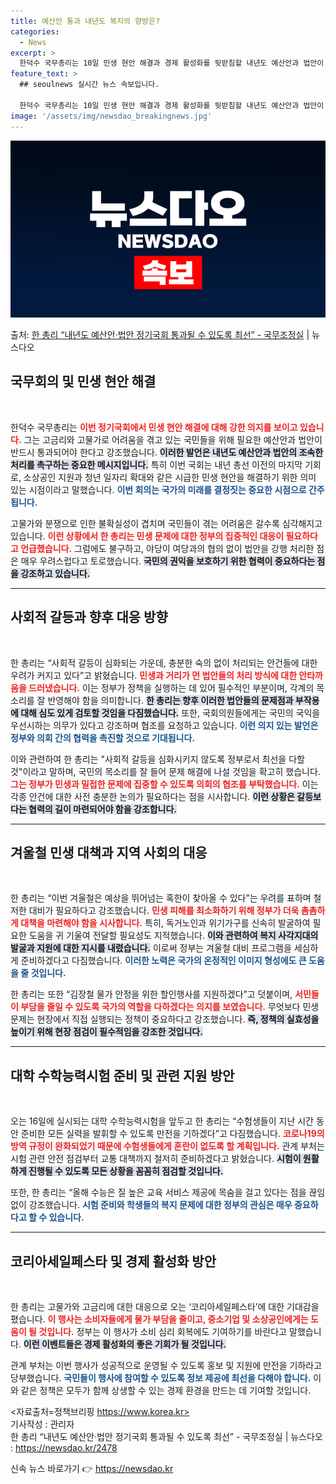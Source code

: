 ```yaml
---
title: 예산안 통과 내년도 복지의 향방은?
categories:
  - News
excerpt: >
  한덕수 국무총리는 10일 민생 현안 해결과 경제 활성화를 뒷받침할 내년도 예산안과 법안이 이번 정기국회에서 …
feature_text: >
  ## seoulnews 실시간 뉴스 속보입니다.

  한덕수 국무총리는 10일 민생 현안 해결과 경제 활성화를 뒷받침할 내년도 예산안과 법안이 이번 정기국회에서 …
image: '/assets/img/newsdao_breakingnews.jpg'
---
```


![뉴스다오 속보](/assets/img/newsdao_breakingnews.jpg)

<p>출처: <a href="https://newsdao.kr/2478" rel="dofollow">한 총리 “내년도 예산안·법안 정기국회 통과될 수 있도록 최선” - 국무조정실</a> | 뉴스다오</p>

<h2 data-ke-size="size26">국무회의 및 민생 현안 해결</h2>

<p data-ke-size="size16">&nbsp;</p>

한덕수 국무총리는 <b><span style="color: #ee2323;">이번 정기국회에서 민생 현안 해결에 대해 강한 의지를 보이고 있습니다.</span></b>  그는 고금리와 고물가로 어려움을 겪고 있는 국민들을 위해 필요한 예산안과 법안이 반드시 통과되어야 한다고 강조했습니다. <b><span style="background-color: #21538527;">이러한 발언은 내년도 예산안과 법안의 조속한 처리를 촉구하는 중요한 메시지입니다.</span></b> 특히 이번 국회는 내년 총선 이전의 마지막 기회로, 소상공인 지원과 청년 일자리 확대와 같은 시급한 민생 현안을 해결하기 위한 의미 있는 시점이라고 말했습니다. <b><span style="color: #1a5490;">이번 회의는 국가의 미래를 결정짓는 중요한 시점으로 간주됩니다.</span></b>

고물가와 분쟁으로 인한 불확실성이 겹치며 국민들이 겪는 어려움은 갈수록 심각해지고 있습니다. <b><span style="color: #ee2323;">이런 상황에서 한 총리는 민생 문제에 대한 정부의 집중적인 대응이 필요하다고 언급했습니다.</span></b> 그럼에도 불구하고, 야당이 여당과의 협의 없이 법안을 강행 처리한 점은 매우 우려스럽다고 토로했습니다. <b><span style="background-color: #21538527;">국민의 권익을 보호하기 위한 협력이 중요하다는 점을 강조하고 있습니다.</span></b>

<hr>

<h2 data-ke-size="size26">사회적 갈등과 향후 대응 방향</h2>

<p data-ke-size="size16">&nbsp;</p>

한 총리는 “사회적 갈등이 심화되는 가운데, 충분한 숙의 없이 처리되는 안건들에 대한 우려가 커지고 있다”고 밝혔습니다. <b><span style="color: #ee2323;">민생과 거리가 먼 법안들의 처리 방식에 대한 안타까움을 드러냈습니다.</span></b> 이는 정부가 정책을 실행하는 데 있어 필수적인 부분이며, 각계의 목소리를 잘 반영해야 함을 의미합니다. <b><span style="background-color: #21538527;">한 총리는 향후 이러한 법안들의 문제점과 부작용에 대해 심도 있게 검토할 것임을 다짐했습니다.</span></b> 또한, 국회의원들에게는 국민의 국익을 우선시하는 의무가 있다고 강조하며 협조를 요청하고 있습니다. <b><span style="color: #1a5490;">이런 의지 있는 발언은 정부와 의회 간의 협력을 촉진할 것으로 기대됩니다.</span></b>

이와 관련하여 한 총리는 "사회적 갈등을 심화시키지 않도록 정부로서 최선을 다할 것"이라고 말하며, 국민의 목소리를 잘 들어 문제 해결에 나설 것임을 확고히 했습니다. <b><span style="color: #ee2323;">그는 정부가 민생과 밀접한 문제에 집중할 수 있도록 의회의 협조를 부탁했습니다.</span></b> 이는 각종 안건에 대한 사전 충분한 논의가 필요하다는 점을 시사합니다. <b><span style="background-color: #21538527;">이런 상황은 갈등보다는 협력의 길이 마련되어야 함을 강조합니다.</span></b>

<hr>

<h2 data-ke-size="size26">겨울철 민생 대책과 지역 사회의 대응</h2>

<p data-ke-size="size16">&nbsp;</p>

한 총리는 “이번 겨울철은 예상을 뛰어넘는 혹한이 찾아올 수 있다”는 우려를 표하며 철저한 대비가 필요하다고 강조했습니다. <b><span style="color: #ee2323;">민생 피해를 최소화하기 위해 정부가 더욱 촘촘하게 대책을 마련해야 함을 시사합니다.</span></b> 특히, 독거노인과 위기가구를 신속히 발굴하여 필요한 도움을 귀 기울여 전달할 필요성도 지적했습니다. <b><span style="background-color: #21538527;">이와 관련하여 복지 사각지대의 발굴과 지원에 대한 지시를 내렸습니다.</span></b> 이로써 정부는 겨울철 대비 프로그램을 세심하게 준비하겠다고 다짐했습니다. <b><span style="color: #1a5490;">이러한 노력은 국가의 온정적인 이미지 형성에도 큰 도움을 줄 것입니다.</span></b>

한 총리는 또한 “김장철 물가 안정을 위한 할인행사를 지원하겠다”고 덧붙이며, <b><span style="color: #ee2323;">서민들이 부담을 줄일 수 있도록 국가의 역할을 다하겠다는 의지를 보였습니다.</span></b> 무엇보다 민생 문제는 현장에서 직접 실행되는 정책이 중요하다고 강조했습니다. <b><span style="background-color: #21538527;">즉, 정책의 실효성을 높이기 위해 현장 점검이 필수적임을 강조한 것입니다.</span></b>

<hr>

<h2 data-ke-size="size26">대학 수학능력시험 준비 및 관련 지원 방안</h2>

<p data-ke-size="size16">&nbsp;</p>

오는 16일에 실시되는 대학 수학능력시험을 앞두고 한 총리는 “수험생들이 지난 시간 동안 준비한 모든 실력을 발휘할 수 있도록 만전을 기하겠다”고 다짐했습니다. <b><span style="color: #ee2323;">코로나19의 방역 규정이 완화되었기 때문에 수험생들에게 혼란이 없도록 할 계획입니다.</span></b> 관계 부처는 시험 관련 안전 점검부터 교통 대책까지 철저히 준비하겠다고 밝혔습니다. <b><span style="background-color: #21538527;">시험이 원활하게 진행될 수 있도록 모든 상황을 꼼꼼히 점검할 것입니다.</span></b>

또한, 한 총리는 “올해 수능은 질 높은 교육 서비스 제공에 목숨을 걸고 있다는 점을 끊임없이 강조했습니다. <b><span style="color: #1a5490;">시험 준비와 학생들의 복지 문제에 대한 정부의 관심은 매우 중요하다고 할 수 있습니다.</span></b>

<hr>

<h2 data-ke-size="size26">코리아세일페스타 및 경제 활성화 방안</h2>

<p data-ke-size="size16">&nbsp;</p>

한 총리는 고물가와 고금리에 대한 대응으로 오는 ‘코리아세일페스타’에 대한 기대감을 폈습니다. <b><span style="color: #ee2323;">이 행사는 소비자들에게 물가 부담을 줄이고, 중소기업 및 소상공인에게는 도움이 될 것입니다.</span></b> 정부는 이 행사가 소비 심리 회복에도 기여하기를 바란다고 말했습니다. <b><span style="background-color: #21538527;">이런 이벤트들은 경제 활성화의 좋은 기회가 될 것입니다.</span></b>

관계 부처는 이번 행사가 성공적으로 운영될 수 있도록 홍보 및 지원에 만전을 기하라고 당부했습니다. <b><span style="color: #1a5490;">국민들이 행사에 참여할 수 있도록 정보 제공에 최선을 다해야 합니다.</span></b> 이와 같은 정책은 모두가 함께 상생할 수 있는 경제 환경을 만드는 데 기여할 것입니다. 

<p data-ke-size="size16"></p> 

<자료출처=정책브리핑 https://www.korea.kr>  
기사작성 : 관리자  
한 총리 “내년도 예산안·법안 정기국회 통과될 수 있도록 최선” - 국무조정실 | 뉴스다오 : https://newsdao.kr/2478 

신속 뉴스 바로가기 👉 <a href="https://newsdao.kr" rel="dofollow">https://newsdao.kr</a>


